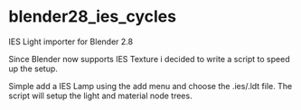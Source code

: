 # blender28_ies_cycles
IES Light importer for Blender 2.8

Since Blender now supports IES Texture i decided to write a script to speed up the setup.

Simple add a IES Lamp using the add menu and choose the .ies/.ldt file.
The script will setup the light and material node trees.
